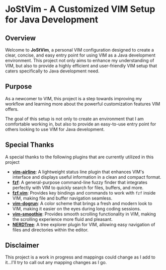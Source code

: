 # JoStVim - A Customized VIM Setup for Java Development

## Overview

Welcome to **JoStVim**, a personal VIM configuration designed to create a clear, concise, and easy entry point for using VIM as a Java development environment. This project not only aims to enhance my understanding of VIM, but also to provide a highly efficient and user-friendly VIM setup that caters specifically to Java development need.

## Purpose

As a newcomer to VIM, this project is a step towards improving my workflow and learning more about the powerful customization features VIM offers. 

The goal of this setup is not only to create an environment that I am comfortable working in, but also to provide an easy-to-use entry point for others looking to use VIM for Java development.

## Special Thanks

A special thanks to the following plugins that are currently utilized in this project

- **[vim-airline](https://github.com/vim-airline/vim-airline)**: A lightweight status line plugin that enhances VIM's interface and displays useful information in a clean and compact format.
- **[fzf](https://github.com/junegunn/fzf)**: A general-purpose command-line fuzzy finder that integrates perfectly with VIM to quickly search for files, buffers, and more.
- **[fzf.vim](https://github.com/junegunn/fzf.vim)**: Provides key bindings and commands to work with `fzf` inside VIM, making file and buffer navigation seamless.
- **[vim-dogrun](https://github.com/wadackel/vim-dogrun)**: A color scheme that brings a fresh and modern look to VIM, making it easier on the eyes during long coding sessions.
- **[vim-smoothie](https://github.com/psliwka/vim-smoothie)**: Provides smooth scrolling functionality in VIM, making the scrolling experience more fluid and pleasant.
- **[NERDTree](https://github.com/preservim/nerdtree)**: A tree explorer plugin for VIM, allowing easy navigation of files and directories within the editor.

## Disclaimer

This project is a work in progress and mappings could change as I add to it...I'll try to call out any mapping changes as I go.
